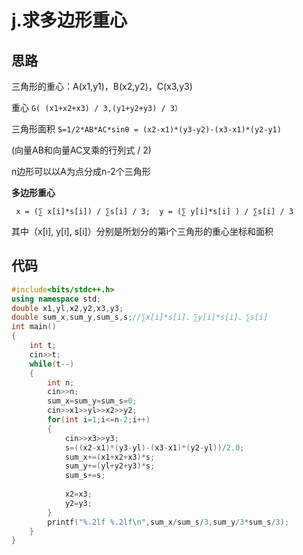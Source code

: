 # j.求多边形重心

## 思路

三角形的重心：A(x1,y1)，B(x2,y2)，C(x3,y3)  

重心 `G( (x1+x2+x3) / 3,(y1+y2+y3) / 3）`

三角形面积 `S=1/2*AB*AC*sinθ = (x2-x1)*(y3-y2)-(x3-x1)*(y2-y1)` 

(向量AB和向量AC叉乘的行列式 / 2)

n边形可以以A为点分成n-2个三角形

**多边形重心**

` x = (∑ x[i]*s[i]) / ∑s[i] / 3;  y = (∑ y[i]*s[i] ) / ∑s[i] / 3`

其中（x[i], y[i], s[i]）分别是所划分的第i个三角形的重心坐标和面积

## 代码

```C++
#include<bits/stdc++.h>
using namespace std;
double x1,yl,x2,y2,x3,y3;
double sum_x,sum_y,sum_s,s;//∑x[i]*s[i]、∑y[i]*s[i]、∑s[i] 
int main()
{
    int t;
    cin>>t;
    while(t--)
    {
        int n;
        cin>>n;
        sum_x=sum_y=sum_s=0;
        cin>>x1>>yl>>x2>>y2;
        for(int i=1;i<=n-2;i++)
        {
            cin>>x3>>y3;
            s=((x2-x1)*(y3-yl)-(x3-x1)*(y2-yl))/2.0;
            sum_x+=(x1+x2+x3)*s;
            sum_y+=(yl+y2+y3)*s;
            sum_s+=s;
 
            x2=x3;
            y2=y3;
        }
        printf("%.2lf %.2lf\n",sum_x/sum_s/3,sum_y/3*sum_s/3);
    }
}
```

